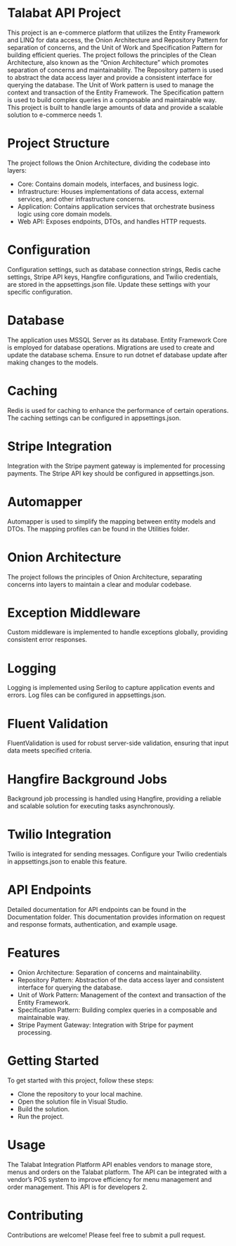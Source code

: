 # Talabat API Project
This project is an e-commerce platform that utilizes the Entity Framework and LINQ for data access, the Onion Architecture and Repository Pattern for separation of concerns, and the Unit of Work and Specification Pattern for building efficient queries. The project follows the principles of the Clean Architecture, also known as the “Onion Architecture” which promotes separation of concerns and maintainability. The Repository pattern is used to abstract the data access layer and provide a consistent interface for querying the database. The Unit of Work pattern is used to manage the context and transaction of the Entity Framework. The Specification pattern is used to build complex queries in a composable and maintainable way. This project is built to handle large amounts of data and provide a scalable solution to e-commerce needs 1.

# Project Structure
The project follows the Onion Architecture, dividing the codebase into layers:

- Core: Contains domain models, interfaces, and business logic.
- Infrastructure: Houses implementations of data access, external services, and other infrastructure concerns.
- Application: Contains application services that orchestrate business logic using core domain models.
- Web API: Exposes endpoints, DTOs, and handles HTTP requests.


# Configuration
Configuration settings, such as database connection strings, Redis cache settings, Stripe API keys, Hangfire configurations, and Twilio credentials, are stored in the appsettings.json file. Update these settings with your specific configuration.

# Database
The application uses MSSQL Server as its database. Entity Framework Core is employed for database operations. Migrations are used to create and update the database schema. Ensure to run dotnet ef database update after making changes to the models.

# Caching
Redis is used for caching to enhance the performance of certain operations. The caching settings can be configured in appsettings.json.

# Stripe Integration
Integration with the Stripe payment gateway is implemented for processing payments. The Stripe API key should be configured in appsettings.json.

# Automapper
Automapper is used to simplify the mapping between entity models and DTOs. The mapping profiles can be found in the Utilities folder.

# Onion Architecture
The project follows the principles of Onion Architecture, separating concerns into layers to maintain a clear and modular codebase.

# Exception Middleware
Custom middleware is implemented to handle exceptions globally, providing consistent error responses.

# Logging
Logging is implemented using Serilog to capture application events and errors. Log files can be configured in appsettings.json.

# Fluent Validation
FluentValidation is used for robust server-side validation, ensuring that input data meets specified criteria.

# Hangfire Background Jobs
Background job processing is handled using Hangfire, providing a reliable and scalable solution for executing tasks asynchronously.

# Twilio Integration
Twilio is integrated for sending messages. Configure your Twilio credentials in appsettings.json to enable this feature.

# API Endpoints
Detailed documentation for API endpoints can be found in the Documentation folder. This documentation provides information on request and response formats, authentication, and example usage.
  


# Features
- Onion Architecture: Separation of concerns and maintainability.
- Repository Pattern: Abstraction of the data access layer and consistent interface for querying the database.
- Unit of Work Pattern: Management of the context and transaction of the Entity Framework.
- Specification Pattern: Building complex queries in a composable and maintainable way.
- Stripe Payment Gateway: Integration with Stripe for payment processing.
  
# Getting Started
To get started with this project, follow these steps:

- Clone the repository to your local machine.
- Open the solution file in Visual Studio.
- Build the solution.
- Run the project.
# Usage
The Talabat Integration Platform API enables vendors to manage store, menus and orders on the Talabat platform. The API can be integrated with a vendor’s POS system to improve efficiency for menu management and order management. This API is for developers 2.

# Contributing
Contributions are welcome! Please feel free to submit a pull request.
